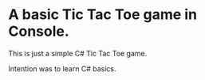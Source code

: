 # A basic Tic Tac Toe game in Console.

This is just a simple C# Tic Tac Toe game.

Intention was to learn C# basics.
